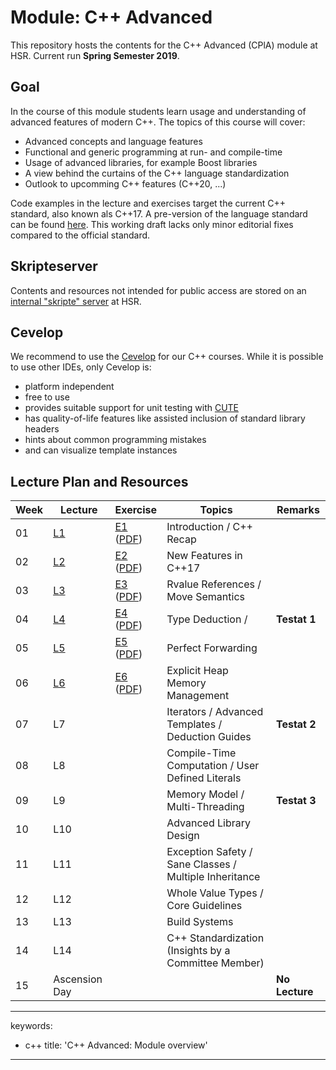 # Module: C++ Advanced

This repository hosts the contents for the C++ Advanced (CPlA) module at
HSR. Current run **Spring Semester 2019**.

## Goal

In the course of this module students learn usage and understanding of
advanced features of modern C++. The topics of this course will cover:

-   Advanced concepts and language features
-   Functional and generic programming at run- and compile-time
-   Usage of advanced libraries, for example Boost libraries
-   A view behind the curtains of the C++ language standardization
-   Outlook to upcomming C++ features (C++20, ...)

Code examples in the lecture and exercises target the current C++
standard, also known als C++17. A pre-version of the language standard
can be found
[here](http://www.open-std.org/jtc1/sc22/wg21/docs/papers/2017/n4659.pdf).
This working draft lacks only minor editorial fixes compared to the
official standard.

## Skripteserver

Contents and resources not intended for public access are stored on an
[internal "skripte"
server](https://skripte.hsr.ch/Informatik/Fachbereich/C++_Advanced/CplA/)
at HSR.

## Cevelop

We recommend to use the [Cevelop](https://www.cevelop.com) for our C++
courses. While it is possible to use other IDEs, only Cevelop is:

-   platform independent
-   free to use
-   provides suitable support for unit testing with
    [CUTE](https://www.cute-test.com)
-   has quality-of-life features like assisted inclusion of standard
    library headers
-   hints about common programming mistakes
-   and can visualize template instances

## Lecture Plan and Resources

| Week | Lecture                | Exercise                                                                               | Topics                                                 | Remarks        |
|------|------------------------|----------------------------------------------------------------------------------------|--------------------------------------------------------|----------------|
| 01   | [L1](week01)           | [E1](week01/README.md) ([PDF](/../-/jobs/artifacts/master/file/week01.pdf?job=week01)) | Introduction / C++ Recap                               |                |
| 02   | [L2](week02)           | [E2](week02/README.md) ([PDF](/../-/jobs/artifacts/master/file/week02.pdf?job=week02)) | New Features in C++17                                  |                |
| 03   | [L3](week03)           | [E3](week03/README.md) ([PDF](/../-/jobs/artifacts/master/file/week03.pdf?job=week03)) | Rvalue References / Move Semantics                     |                |
| 04   | [L4](week04)           | [E4](week04/README.md) ([PDF](/../-/jobs/artifacts/master/file/week04.pdf?job=week04)) | Type Deduction /                                       | **Testat 1**   |
| 05   | [L5](week05)           | [E5](week05/README.md) ([PDF](/../-/jobs/artifacts/master/file/week05.pdf?job=week05)) | Perfect Forwarding                                     |                |
| 06   | [L6](week06)           | [E6](week06/README.md) ([PDF](/../-/jobs/artifacts/master/file/week06.pdf?job=week06)) | Explicit Heap Memory Management                        |                |
| 07   | L7                     |                                                                                        | Iterators / Advanced Templates / Deduction Guides      | **Testat 2**   |
| 08   | L8                     |                                                                                        | Compile-Time Computation / User Defined Literals       |                |
| 09   | L9                     |                                                                                        | Memory Model / Multi-Threading                         | **Testat 3**   |
| 10   | L10                    |                                                                                        | Advanced Library Design                                |                |
| 11   | L11                    |                                                                                        | Exception Safety / Sane Classes / Multiple Inheritance |                |
| 12   | L12                    |                                                                                        | Whole Value Types / Core Guidelines                    |                |
| 13   | L13                    |                                                                                        | Build Systems                                          |                |
| 14   | L14                    |                                                                                        | C++ Standardization (Insights by a Committee Member)   |                |
| 15   | Ascension Day          |                                                                                        |                                                        | **No Lecture** |

---
keywords:
- c++
title: 'C++ Advanced: Module overview'
---

